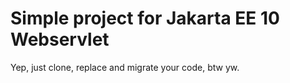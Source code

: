 <h1>Simple project for Jakarta EE 10 Webservlet</h1>

<p>Yep, just clone, replace and migrate your code, btw yw.</p>
